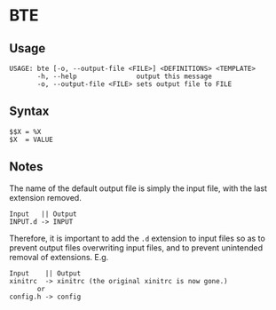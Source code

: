 BTE
===
Usage
-----
```
USAGE: bte [-o, --output-file <FILE>] <DEFINITIONS> <TEMPLATE>
       -h, --help               output this message
       -o, --output-file <FILE> sets output file to FILE
```
Syntax
------
```
$$X = %X
$X  = VALUE
```
Notes
-----
The name of the default output file is simply the input file, with the last extension removed.
```
Input   || Output
INPUT.d -> INPUT
```
Therefore, it is important to add the `.d` extension to input files so as to prevent output files overwriting input files, and to prevent unintended removal of extensions.
E.g.
```
Input    || Output
xinitrc  -> xinitrc (the original xinitrc is now gone.)
       or
config.h -> config
```

